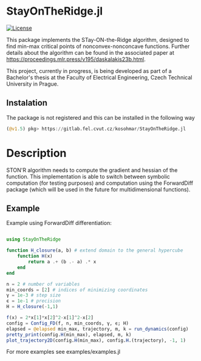 # StayOnTheRidge.jl

[![License](https://img.shields.io/badge/License-MIT-blue.svg)](https://gitlab.fel.cvut.cz/kosohmar/StayOnTheRidge.jl/-/blob/main/LICENSE)

This package implements the STay-ON-the-Ridge algorithm, designed to find min-max critical points of nonconvex-nonconcave functions. Further details about the algorithm can be found in the associated paper at https://proceedings.mlr.press/v195/daskalakis23b.html.

This project, currently in progress, is being developed as part of a Bachelor's thesis at the Faculty of Electrical Engineering, Czech Technical University in Prague.

## Instalation

The package is not registered and this can be installed in the following way

```julia
(@v1.5) pkg> https://gitlab.fel.cvut.cz/kosohmar/StayOnTheRidge.jl
```

# Description

STON'R algorithm needs to compute the gradient and hessian of the function. This implementation is able to switch between symbolic computation (for testing purposes) and computation using the ForwardDiff package (which will be used in the future for multidimensional functions).

## Example

Example using ForwardDiff differentiation:

```julia

using StayOnTheRidge

function H_closure(a, b) # extend domain to the general hypercube
    function H(x)
        return a .+ (b .- a) .* x
    end
end

n = 2 # number of variables
min_coords = [2] # indices of minimizing coordinates
γ = 1e-3 # step size
ϵ = 1e-1 # precision
H = H_closure(-1,1)

f(x) = 2*x[1]*x[2]^2-x[1]^2-x[2]
config = Config_FD(f, n, min_coords, γ, ϵ; H)
elapsed = @elapsed min_max, trajectory, m, k = run_dynamics(config)
pretty_print(config.H(min_max), elapsed, m, k)
plot_trajectory2D(config.H(min_max), config.H.(trajectory), -1, 1)
```

For more examples see examples/examples.jl

